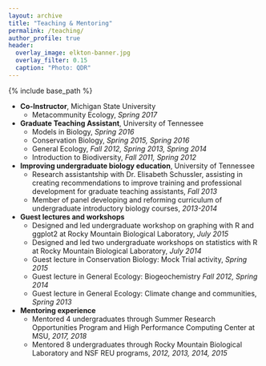 ```yaml
---
layout: archive
title: "Teaching & Mentoring"
permalink: /teaching/
author_profile: true
header:
  overlay_image: elkton-banner.jpg
  overlay_filter: 0.15
  caption: "Photo: QDR"
---
```


{% include base_path %}

* **Co-Instructor**, Michigan State University
	* Metacommunity Ecology, *Spring 2017*
* **Graduate Teaching Assistant**, University of Tennessee
	* Models in Biology, *Spring 2016*
	* Conservation Biology, *Spring 2015, Spring 2016*
	* General Ecology, *Fall 2012, Spring 2013, Spring 2014*
	* Introduction to Biodiversity, *Fall 2011, Spring 2012*
* **Improving undergraduate biology education**, University of Tennessee
	* Research assistantship with Dr. Elisabeth Schussler, assisting in creating recommendations to improve training and professional development for graduate teaching assistants, *Fall 2013*
	* Member of panel developing and reforming curriculum of undergraduate introductory biology courses, *2013-2014* 
* **Guest lectures and workshops**
	* Designed and led undergraduate workshop on graphing with R and ggplot2 at Rocky Mountain Biological Laboratory, *July 2015*
	* Designed and led two undergraduate workshops on statistics with R at Rocky Mountain Biological Laboratory, *July 2014*
	* Guest lecture in Conservation Biology: Mock Trial activity, *Spring 2015* 
	* Guest lecture in General Ecology: Biogeochemistry *Fall 2012, Spring 2014* 
	* Guest lecture in General Ecology: Climate change and communities, *Spring 2013*
* **Mentoring experience**
	* Mentored 4 undergraduates through Summer Research Opportunities Program and High Performance Computing Center at MSU, *2017, 2018*
	* Mentored 8 undergraduates through Rocky Mountain Biological Laboratory and NSF REU programs, *2012, 2013, 2014, 2015*
	

